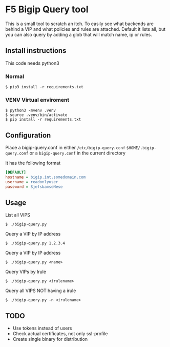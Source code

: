 # F5 Bigip Query tool

This is a small tool to scratch an itch. To easily see what backends are behind a VIP and what policies and rules are attached.
Default it lists all, but you can also query by adding a glob that will match name, ip or rules.

## Install instructions

This code needs python3

### Normal

```shell
$ pip3 install -r requirements.txt
```
### VENV Virtual enviroment

```shell
$ python3 -mvenv .venv
$ source .venv/bin/activate
$ pip install -r requirements.txt
```

## Configuration
Place a bigip-query.conf in either `/etc/bigip-query.conf` `$HOME/.bigip-query.conf` or a `bigip-query.conf` in the current directory

It has the following format
```ini
[DEFAULT]
hostname = bigip.int.somedomain.com
username = readonlyuser
password = SjefsbamseNese
```

## Usage

List all VIPS
```console
$ ./bigip-query.py 
``` 

Query a VIP by IP address
```console
$ ./bigip-query.py 1.2.3.4
```
Query a VIP by IP address
```shell
$ ./bigip-query.py <name>
```

Query VIPs by Irule
```console
$ ./bigip-query.py <irulename>
```

Query all VIPS NOT having a irule
```console
$ ./bigip-query.py -n <irulename>
```

## TODO

* Use tokens instead of users
* Check actual certificates, not only ssl-profile
* Create single binary for distribution

